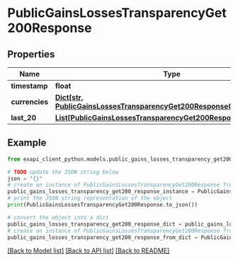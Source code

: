 # PublicGainsLossesTransparencyGet200Response


## Properties

Name | Type | Description | Notes
------------ | ------------- | ------------- | -------------
**timestamp** | **float** |  | 
**currencies** | [**Dict[str, PublicGainsLossesTransparencyGet200ResponseCurrenciesValue]**](PublicGainsLossesTransparencyGet200ResponseCurrenciesValue.md) |  | 
**last_20** | [**List[PublicGainsLossesTransparencyGet200ResponseLast20Inner]**](PublicGainsLossesTransparencyGet200ResponseLast20Inner.md) |  | 

## Example

```python
from exapi_client_python.models.public_gains_losses_transparency_get200_response import PublicGainsLossesTransparencyGet200Response

# TODO update the JSON string below
json = "{}"
# create an instance of PublicGainsLossesTransparencyGet200Response from a JSON string
public_gains_losses_transparency_get200_response_instance = PublicGainsLossesTransparencyGet200Response.from_json(json)
# print the JSON string representation of the object
print(PublicGainsLossesTransparencyGet200Response.to_json())

# convert the object into a dict
public_gains_losses_transparency_get200_response_dict = public_gains_losses_transparency_get200_response_instance.to_dict()
# create an instance of PublicGainsLossesTransparencyGet200Response from a dict
public_gains_losses_transparency_get200_response_from_dict = PublicGainsLossesTransparencyGet200Response.from_dict(public_gains_losses_transparency_get200_response_dict)
```
[[Back to Model list]](../README.md#documentation-for-models) [[Back to API list]](../README.md#documentation-for-api-endpoints) [[Back to README]](../README.md)


